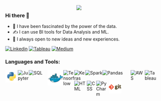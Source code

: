 ﻿<img src="https://github-readme-stats.vercel.app/api?username=fidanfatih&show_icons=true&theme=buefy" align='right' width="55%">

### Hi there 👋
- :100: I have been fascinated by the power of the data.
- :writing_hand: I can use BI tools for Data Analysis and ML.
- :handshake: I always open to new ideas and new experiences.


[![Linkedin](https://img.shields.io/badge/linkedin-%230077B5.svg?&style=for-the-badge&logo=linkedin&logoColor=white)]( https://www.linkedin.com/in/fatihfidan/)
[![Tableau](https://img.shields.io/badge/tableau-%2312100E.svg?&style=for-the-badge&logo=tableau&logoColor=orange)]( https://public.tableau.com/profile/fatih.fidan#!/)
[![Medium](https://img.shields.io/badge/medium-%2312100E.svg?&style=for-the-badge&logo=medium&logoColor=white)](https://fatihfidan.medium.com/)
<!--
**fidanfatih/ fidanfatih** is a ✨ _special_ ✨ repository because its `README.md` (this file) appears on your GitHub profile.

Here are some ideas to get you started:


- 💬 Ask me about anything that you want to learn

-->


### Languages and Tools:


<img align="left" alt="Python" width="40px" src="https://raw.githubusercontent.com/github/explore/80688e429a7d4ef2fca1e82350fe8e3517d3494d/topics/python/python.png"/>
<img align="left" alt="Jupyter" width="35px" src="https://upload.wikimedia.org/wikipedia/commons/thumb/3/38/Jupyter_logo.svg/883px-Jupyter_logo.svg.png"/>
<img align="left" alt="SQL" width="60px" src="https://upload.wikimedia.org/wikipedia/commons/8/87/Sql_data_base_with_logo.png"/>
<img align="left" alt="Docker" width="50px" src="https://github.com/devicons/devicon/blob/master/icons/docker/docker-original.svg"/>
<img align="left" alt="Tensorflow" width="35px" src="https://upload.wikimedia.org/wikipedia/commons/thumb/2/2d/Tensorflow_logo.svg/1200px-Tensorflow_logo.svg.png"/>

<img align="left" alt="Keras" width="35px" src="https://upload.wikimedia.org/wikipedia/commons/thumb/a/ae/Keras_logo.svg/768px-Keras_logo.svg.png"/>

<img align="left" alt="Spark" width="55px" src="https://upload.wikimedia.org/wikipedia/commons/thumb/f/f3/Apache_Spark_logo.svg/582px-Apache_Spark_logo.svg.png"/>

<img align="left" alt="Pandas" width="90px" src="https://upload.wikimedia.org/wikipedia/commons/thumb/e/ed/Pandas_logo.svg/1200px-Pandas_logo.svg.png"/>

<img align="left" alt="AWS" width="45px" src="https://upload.wikimedia.org/wikipedia/commons/thumb/9/93/Amazon_Web_Services_Logo.svg/768px-Amazon_Web_Services_Logo.svg.png"/>

<img align="left" alt="Tableau" width="40px" src="https://encrypted-tbn0.gstatic.com/images?q=tbn:ANd9GcQVw8Ka8GJ6Oqnjwdj47ZIPyFijvcLJgqKhfg&usqp=CAU" />

<img align="left" alt="HTML" width="40px" src="https://upload.wikimedia.org/wikipedia/commons/thumb/6/61/HTML5_logo_and_wordmark.svg/768px-HTML5_logo_and_wordmark.svg.png"/>

<img align="left" alt="CSS" width="30px" src="https://upload.wikimedia.org/wikipedia/commons/thumb/d/d5/CSS3_logo_and_wordmark.svg/544px-CSS3_logo_and_wordmark.svg.png"/>

<img align="left" alt="PyCharm" width="40px" src="https://upload.wikimedia.org/wikipedia/commons/thumb/a/a1/PyCharm_Logo.svg/768px-PyCharm_Logo.svg.png"/>

<img align="left" alt="Git" width="40px" src="https://raw.githubusercontent.com/github/explore/80688e429a7d4ef2fca1e82350fe8e3517d3494d/topics/git/git.png"/>


<br />
<br />

